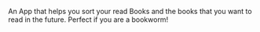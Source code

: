 An App that helps you sort your read Books and the books that you want to read in the future. Perfect if you are a bookworm!